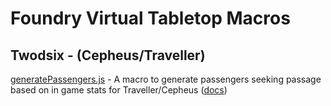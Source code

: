 # Foundry Virtual Tabletop Macros

## Twodsix - (Cepheus/Traveller)

[generatePassengers.js](twodsix/generatePassengers.js) - A macro to generate passengers seeking passage based on in game stats for Traveller/Cepheus ([docs](twodsix/docs/generatePassengers.md))